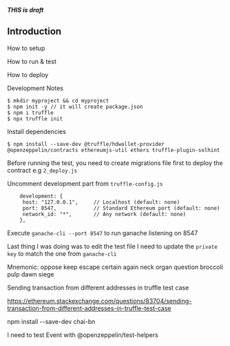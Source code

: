 ***THIS is draft***

## Introduction


How to setup

How to run & test

How to deploy


Development Notes

```
$ mkdir myproject && cd myproject
$ npm init -y // it will create package.json
$ npm i truffle
$ npx truffle init
```

Install dependencies 
```
$ npm install --save-dev @truffle/hdwallet-provider @openzeppelin/contracts ethereumjs-util ethers truffle-plugin-solhint
```

Before running the test, you need to create migrations file first to deploy the contract e.g `2_deploy.js`

Uncomment development part from `truffle-config.js`
```
    development: {
     host: "127.0.0.1",     // Localhost (default: none)
     port: 8547,            // Standard Ethereum port (default: none)
     network_id: "*",       // Any network (default: none)
    },
```

Execute `ganache-cli --port 8547` to run ganache listening on 8547


Last thing I was doing was to edit the test file
I need to update the `private key` to match the one from `ganache-cli`


Mnemonic:      oppose keep escape certain again neck organ question broccoli pulp dawn siege


Sending transaction from different addresses in truffle test case

https://ethereum.stackexchange.com/questions/83704/sending-transaction-from-different-addresses-in-truffle-test-case


npm install --save-dev chai-bn


I need to test Event with @openzeppelin/test-helpers